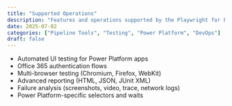 ```yaml
---
title: "Supported Operations"
description: "Features and operations supported by the Playwright for Power Platform DevOps extension."
date: 2025-07-02
categories: ["Pipeline Tools", "Testing", "Power Platform", "DevOps"]
draft: false
---
```



- Automated UI testing for Power Platform apps
- Office 365 authentication flows
- Multi-browser testing (Chromium, Firefox, WebKit)
- Advanced reporting (HTML, JSON, JUnit XML)
- Failure analysis (screenshots, video, trace, network logs)
- Power Platform-specific selectors and waits
